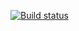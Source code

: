 [![Build status](https://ci.appveyor.com/api/projects/status/cxo6q3g4q8j3c6tm?svg=true)](https://ci.appveyor.com/project/YuriNalivaiko/selenium)

